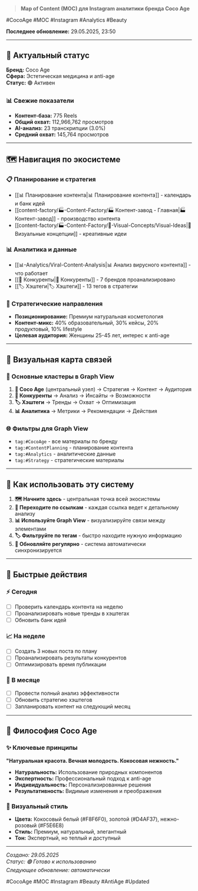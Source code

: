 

> **Map of Content (MOC) для Instagram аналитики бренда Coco Age**

#CocoAge #MOC #Instagram #Analytics #Beauty

**Последнее обновление:** 29.05.2025, 23:50

---

## 🌟 Актуальный статус

**Бренд:** Coco Age  
**Сфера:** Эстетическая медицина и anti-age  
**Статус:** 🟢 Активен

### 📊 Свежие показатели
- **Контент-база:** 775 Reels
- **Общий охват:** 112,966,762 просмотров
- **AI-анализ:** 23 транскрипции (3.0%)
- **Средний охват:** 145,764 просмотров

---

## 🗺️ Навигация по экосистеме

### 📋 Планирование и стратегия
- [[📊 Планирование контента|📊 Планирование контента]] - календарь и банк идей
- [[content-factory/🏭-Content-Factory/🏭 Контент-завод - Главная|🏭 Контент-завод]] - производство контента
- [[content-factory/🏭-Content-Factory/🎨-Visual-Concepts/Visual-Ideas|🎨 Визуальные концепции]] - креативные идеи

### 📊 Аналитика и данные
- [[📊-Analytics/Viral-Content-Analysis|📊 Анализ вирусного контента]] - что работает
- [[👥 Конкуренты|👥 Конкуренты]] - 7 брендов проанализировано
- [[🏷️ Хэштеги|🏷️ Хэштеги]] - 13 тегов в стратегии

### 🎯 Стратегические направления
- **Позиционирование:** Премиум натуральная косметология
- **Контент-микс:** 40% образовательный, 30% кейсы, 20% продуктовый, 10% lifestyle
- **Целевая аудитория:** Женщины 25-45 лет, интерес к anti-age

---

## 🎨 Визуальная карта связей

### 🔗 Основные кластеры в Graph View
1. **🥥 Coco Age** (центральный узел) → Стратегия → Контент → Аудитория
2. **👥 Конкуренты** → Анализ → Инсайты → Возможности  
3. **🏷️ Хэштеги** → Тренды → Охват → Оптимизация
4. **📊 Аналитика** → Метрики → Рекомендации → Действия

### 🌐 Фильтры для Graph View
- `tag:#CocoAge` - все материалы по бренду
- `tag:#ContentPlanning` - планирование контента
- `tag:#Analytics` - аналитические данные
- `tag:#Strategy` - стратегические материалы

---

## 🎯 Как использовать эту систему

1. **🗺️ Начните здесь** - центральная точка всей экосистемы
2. **🔗 Переходите по ссылкам** - каждая ссылка ведет к детальному анализу
3. **📊 Используйте Graph View** - визуализируйте связи между элементами
4. **🏷️ Фильтруйте по тегам** - быстро находите нужную информацию
5. **🔄 Обновляйте регулярно** - система автоматически синхронизируется

---

## 🚀 Быстрые действия

### ⚡ Сегодня
- [ ] Проверить календарь контента на неделю
- [ ] Проанализировать новые тренды в хэштегах
- [ ] Обновить банк идей

### 📈 На неделе
- [ ] Создать 3 новых поста по плану
- [ ] Проанализировать результаты конкурентов
- [ ] Оптимизировать время публикации

### 🎯 В месяце
- [ ] Провести полный анализ эффективности
- [ ] Обновить стратегию хэштегов
- [ ] Запланировать контент на следующий месяц

---

## 🥥 Философия Coco Age

### ✨ Ключевые принципы
**"Натуральная красота. Вечная молодость. Кокосовая нежность."**

- **Натуральность:** Использование природных компонентов
- **Экспертность:** Профессиональный подход к anti-age
- **Индивидуальность:** Персонализированные решения
- **Результативность:** Видимые изменения и преображения

### 🎨 Визуальный стиль
- **Цвета:** Кокосовый белый (#F8F6F0), золотой (#D4AF37), нежно-розовый (#F5E6E8)
- **Стиль:** Премиум, натуральный, элегантный
- **Тон:** Экспертный, но теплый и доступный

---

*Создано: 29.05.2025*  
*Статус: 🟢 Готово к использованию*  
*Следующее обновление: автоматически*

#CocoAge #MOC #Instagram #Beauty #AntiAge #Updated
